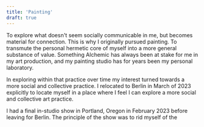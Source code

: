 ```yaml
---
title: 'Painting'
draft: true
---
```


To explore what doesn't seem socially communicable in me, but becomes material for connection. This is why I originally pursued painting. To transmute the personal hermetic core of myself into a more general substance of value. Something Alchemic has always been at stake for me in my art production, and my painting studio has for years been my personal laboratory.

In exploring within that practice over time my interest turned towards a more social and collective practice. I relocated to Berlin in March of 2023 explicitly to locate myself in a place where I feel I can explore a more social and collective art practice.

I had a final in-studio show in Portland, Oregon in February 2023 before leaving for Berlin. The principle of the show was to rid myself of the 
